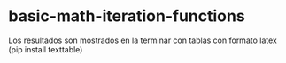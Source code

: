 # basic-math-iteration-functions
Los resultados son mostrados en la terminar con tablas con formato latex (pip install texttable)
